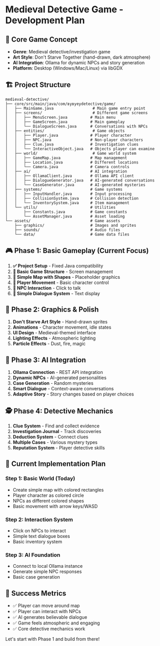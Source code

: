 # Medieval Detective Game - Development Plan

## 🎯 Core Game Concept
- **Genre**: Medieval detective/investigation game
- **Art Style**: Don't Starve Together (hand-drawn, dark atmosphere)
- **AI Integration**: Ollama for dynamic NPCs and story generation
- **Platform**: Desktop (Windows/Mac/Linux) via libGDX

## 🏗️ Project Structure

```
medieval-detective/
├── core/src/main/java/com/вувуеуdetective/game/
│   ├── MainGame.java                 # Main game entry point
│   ├── screens/                      # Different game screens
│   │   ├── MenuScreen.java          # Main menu
│   │   ├── GameScreen.java          # Main gameplay
│   │   └── DialogueScreen.java      # Conversations with NPCs
│   ├── entities/                     # Game objects
│   │   ├── Player.java              # Player character
│   │   ├── NPC.java                 # Non-player characters
│   │   ├── Clue.java                # Investigation clues
│   │   └── InteractiveObject.java   # Objects player can examine
│   ├── world/                        # Game world system
│   │   ├── GameMap.java             # Map management
│   │   ├── Location.java            # Different locations
│   │   └── Camera.java              # Camera controls
│   ├── ai/                          # AI integration
│   │   ├── OllamaClient.java        # Ollama API client
│   │   ├── DialogueGenerator.java   # AI-generated conversations
│   │   └── CaseGenerator.java       # AI-generated mysteries
│   ├── systems/                     # Game systems
│   │   ├── InputHandler.java        # Input processing
│   │   ├── CollisionSystem.java     # Collision detection
│   │   └── InventorySystem.java     # Item management
│   └── utils/                       # Utilities
│       ├── Constants.java           # Game constants
│       └── AssetManager.java        # Asset loading
└── assets/                          # Game assets
    ├── graphics/                    # Images and sprites
    ├── sounds/                      # Audio files
    └── data/                        # Game data files
```

## 🎮 Phase 1: Basic Gameplay (Current Focus)
1. **✅ Project Setup** - Fixed Java compatibility
2. **🔄 Basic Game Structure** - Screen management
3. **🔄 Simple Map with Shapes** - Placeholder graphics
4. **🔄 Player Movement** - Basic character control
5. **🔄 NPC Interaction** - Click to talk
6. **🔄 Simple Dialogue System** - Text display

## 🎨 Phase 2: Graphics & Polish
1. **Don't Starve Art Style** - Hand-drawn sprites
2. **Animations** - Character movement, idle states
3. **UI Design** - Medieval-themed interface
4. **Lighting Effects** - Atmospheric lighting
5. **Particle Effects** - Dust, fire, magic

## 🤖 Phase 3: AI Integration
1. **Ollama Connection** - REST API integration
2. **Dynamic NPCs** - AI-generated personalities
3. **Case Generation** - Random mysteries
4. **Smart Dialogue** - Context-aware conversations
5. **Adaptive Story** - Story changes based on player choices

## 🕵️ Phase 4: Detective Mechanics
1. **Clue System** - Find and collect evidence
2. **Investigation Journal** - Track discoveries
3. **Deduction System** - Connect clues
4. **Multiple Cases** - Various mystery types
5. **Reputation System** - Player detective skills

## 📱 Current Implementation Plan

### Step 1: Basic World (Today)
- Create simple map with colored rectangles
- Player character as colored circle
- NPCs as different colored shapes
- Basic movement with arrow keys/WASD

### Step 2: Interaction System
- Click on NPCs to interact
- Simple text dialogue boxes
- Basic inventory system

### Step 3: AI Foundation
- Connect to local Ollama instance
- Generate simple NPC responses
- Basic case generation

## 🎯 Success Metrics
- ✅ Player can move around map
- ✅ Player can interact with NPCs
- ✅ AI generates believable dialogue
- ✅ Game feels atmospheric and engaging
- ✅ Core detective mechanics work

Let's start with Phase 1 and build from there!
